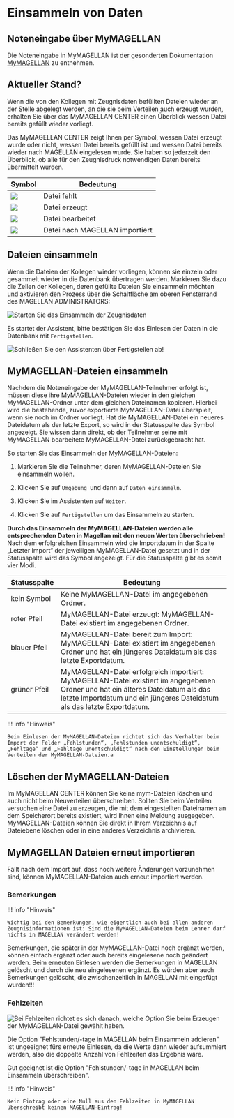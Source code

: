 # Einsammeln von Daten

## Noteneingabe über MyMAGELLAN

Die Noteneingabe in MyMAGELLAN ist der gesonderten Dokumentation [MyMAGELLAN](https://doc.MyMAGELLAN6.stueber.de/) zu entnehmen.


## Aktueller Stand?

Wenn die von den Kollegen mit Zeugnisdaten befüllten Dateien wieder an der Stelle abgelegt werden, an die sie beim Verteilen auch erzeugt wurden, erhalten Sie über das MyMAGELLAN CENTER einen Überblick wessen Datei bereits gefüllt wieder vorliegt. 

Das MyMAGELLAN CENTER zeigt Ihnen per Symbol, wessen Datei erzeugt wurde oder nicht, wessen Datei bereits gefüllt ist und wessen Datei bereits wieder nach MAGELLAN eingelesen wurde. Sie haben so jederzeit den Überblick, ob alle für den Zeugnisdruck notwendigen Daten bereits übermittelt wurden.



Symbol|Bedeutung
--|--
![](../../assets/images/mymagellan/close-circle-red.png) | Datei fehlt
![](../../assets/images/mymagellan/export.png) | Datei erzeugt
![](../../assets/images/mymagellan/pencil-blue.png) | Datei bearbeitet
![](../../assets/images/mymagellan/import-green.png) | Datei nach MAGELLAN importiert

## Dateien einsammeln

Wenn die Dateien der Kollegen wieder vorliegen, können sie einzeln oder gesammelt wieder in die Datenbank übertragen werden. Markieren Sie dazu die Zeilen der Kollegen, deren gefüllte Dateien Sie einsammeln möchten und aktivieren den Prozess über die Schaltfläche am oberen Fensterrand des MAGELLAN ADMINISTRATORS:


![Starten Sie das Einsammeln der Zeugnisdaten](../../assets/images/mymagellan/22.png)

Es startet der Assistent, bitte bestätigen Sie das Einlesen der Daten in die Datenbank mit `Fertigstellen`.

![Schließen Sie den Assistenten über `Fertigstellen` ab!](../../assets/images/mymagellan/23.png)



## MyMAGELLAN-Dateien einsammeln

Nachdem die Noteneingabe der MyMAGELLAN-Teilnehmer erfolgt ist, müssen diese ihre MyMAGELLAN-Dateien wieder in den gleichen MyMAGELLAN-Ordner unter dem gleichen Dateinamen kopieren. Hierbei wird die bestehende, zuvor exportierte MyMAGELLAN-Datei überspielt, wenn sie noch im Ordner vorliegt. Hat die MyMAGELLAN-Datei ein neueres Dateidatum als der letzte Export, so wird in der Statusspalte das Symbol angezeigt. Sie wissen dann direkt, ob der Teilnehmer seine mit MyMAGELLAN bearbeitete MyMAGELLAN-Datei zurückgebracht hat.

So starten Sie das Einsammeln der MyMAGELLAN-Dateien:

1. Markieren Sie die Teilnehmer, deren MyMAGELLAN-Dateien Sie einsammeln wollen.

2. Klicken Sie auf `Umgebung `und dann auf `Daten einsammeln`.

3. Klicken Sie im Assistenten auf `Weiter`.

4. Klicken Sie auf `Fertigstellen` um das Einsammeln zu starten.

**Durch das Einsammeln der MyMAGELLAN-Dateien werden alle entsprechenden Daten in Magellan mit den neuen Werten überschrieben!** Nach dem erfolgreichen Einsammeln wird die Importdatum in der Spalte „Letzter Import“ der jeweiligen MyMAGELLAN-Datei gesetzt und in der Statusspalte wird das Symbol angezeigt. Für die Statusspalte gibt es somit vier Modi.

Statusspalte |Bedeutung
--|--
kein Symbol |Keine MyMAGELLAN-Datei im angegebenen Ordner.
roter Pfeil|MyMAGELLAN-Datei erzeugt: MyMAGELLAN-Datei existiert im angegebenen Ordner.
blauer Pfeil|MyMAGELLAN-Datei bereit zum Import: MyMAGELLAN-Datei existiert im angegebenen Ordner und hat ein jüngeres Dateidatum als das letzte Exportdatum.
grüner Pfeil|MyMAGELLAN-Datei erfolgreich importiert: MyMAGELLAN-Datei existiert im angegebenen Ordner und hat ein älteres Dateidatum als das letzte Importdatum und ein jüngeres Dateidatum als das letzte Exportdatum.

!!! info "Hinweis"

	Beim Einlesen der MyMAGELLAN-Dateien richtet sich das Verhalten beim Import der Felder „Fehlstunden“, „Fehlstunden unentschuldigt“, „Fehltage“ und „Fehltage unentschuldigt“ nach den Einstellungen beim Verteilen der MyMAGELLAN-Dateien.a

## Löschen der MyMAGELLAN-Dateien

Im MyMAGELLAN CENTER können Sie keine mym-Dateien löschen und auch nicht beim Neuverteilen überschreiben. Sollten Sie beim Verteilen versuchen eine Datei zu erzeugen, die mit dem eingestellten Dateinamen an dem Speicherort bereits existiert, wird Ihnen eine Meldung ausgegeben. 
MyMAGELLAN-Dateien können Sie direkt in Ihrem Verzeichnis auf Dateiebene löschen oder in eine anderes Verzeichnis archivieren.


## MyMAGELLAN Dateien erneut importieren

Fällt nach dem Import auf, dass noch weitere Änderungen vorzunehmen sind, können MyMAGELLAN-Dateien auch erneut importiert werden.


### Bemerkungen

!!! info "Hinweis"

	Wichtig bei den Bemerkungen, wie eigentlich auch bei allen anderen Zeugnisinformationen ist: Sind die MyMAGELLAN-Dateien beim Lehrer darf nichts in MAGELLAN verändert werden!

Bemerkungen, die später in der MyMAGELLAN-Datei noch ergänzt werden, können einfach ergänzt oder auch bereits eingelesene noch geändert werden.
Beim erneuten Einlesen werden die Bemerkungen in MAGELLAN gelöscht und durch die neu eingelesenen ergänzt. Es würden aber auch Bemerkungen gelöscht, die zwischenzeitlich in MAGELLAN mit eingefügt wurden!!!

### Fehlzeiten

![Bei Fehlzeiten richtet es sich danach, welche Option Sie beim Erzeugen der MyMAGELLAN-Datei gewählt haben.](../../assets/images/mymagellan/mym_13.fehlzeitoptionen.png)


Die Option "Fehlstunden/-tage in MAGELLAN beim Einsammeln addieren" ist ungeeignet fürs erneute Einlesen, da die Werte dann wieder aufsummiert werden, also die doppelte Anzahl von Fehlzeiten das Ergebnis wäre.

Gut geeignet ist die Option "Fehlstunden/-tage in MAGELLAN beim Einsammeln überschreiben".


!!! info "Hinweis"

	Kein Eintrag oder eine Null aus den Fehlzeiten in MyMAGELLAN überschreibt keinen MAGELLAN-Eintrag!

